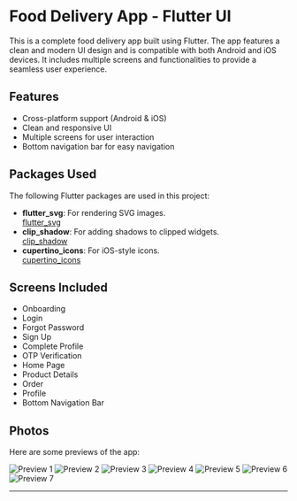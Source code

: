 # Food Delivery App - Flutter UI 

This is a complete food delivery app built using Flutter. The app features a clean and modern UI design and is compatible with both Android and iOS devices. It includes multiple screens and functionalities to provide a seamless user experience.

## Features

- Cross-platform support (Android & iOS)
- Clean and responsive UI
- Multiple screens for user interaction
- Bottom navigation bar for easy navigation

## Packages Used

The following Flutter packages are used in this project:

- **flutter_svg**: For rendering SVG images.  
  [flutter_svg](https://pub.dev/packages/flutter_svg)
- **clip_shadow**: For adding shadows to clipped widgets.  
  [clip_shadow](https://pub.dev/packages/clip_shadow)
- **cupertino_icons**: For iOS-style icons.  
  [cupertino_icons](https://pub.dev/packages/cupertino_icons)

## Screens Included

- Onboarding
- Login
- Forgot Password
- Sign Up
- Complete Profile
- OTP Verification
- Home Page
- Product Details
- Order
- Profile
- Bottom Navigation Bar

## Photos

Here are some previews of the app:

![Preview 1](https://i.ibb.co/dpfGWw9/1.png)
![Preview 2](https://i.ibb.co/dp8H29h/2.png)
![Preview 3](https://i.ibb.co/DLMdqW9/3.png)
![Preview 4](https://i.ibb.co/j6zBW8V/4.png)
![Preview 5](https://i.ibb.co/9vhkDqX/5.png)
![Preview 6](https://i.ibb.co/XFXnRTc/6.png)
![Preview 7](https://i.ibb.co/5RXvk8s/7.png)

---

